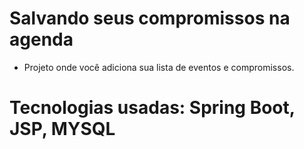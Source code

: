 # Salvando seus compromissos na agenda

- Projeto onde você adiciona sua lista de eventos e compromissos.

# Tecnologias usadas: Spring Boot, JSP, MYSQL
